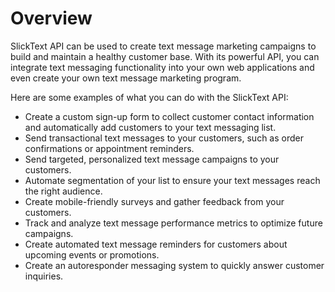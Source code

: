 # Overview

SlickText API can be used to create text message marketing campaigns to build
and maintain a healthy customer base. With its powerful API, you can integrate
text messaging functionality into your own web applications and even create
your own text message marketing program.

Here are some examples of what you can do with the SlickText API:

- Create a custom sign-up form to collect customer contact information and
  automatically add customers to your text messaging list.
- Send transactional text messages to your customers, such as order
  confirmations or appointment reminders.
- Send targeted, personalized text message campaigns to your customers.
- Automate segmentation of your list to ensure your text messages reach the
  right audience.
- Create mobile-friendly surveys and gather feedback from your customers.
- Track and analyze text message performance metrics to optimize future
  campaigns.
- Create automated text message reminders for customers about upcoming events
  or promotions.
- Create an autoresponder messaging system to quickly answer customer
  inquiries.
